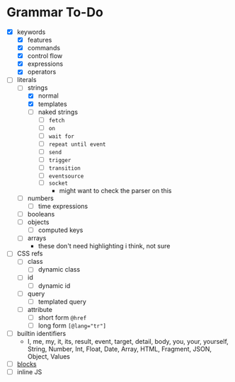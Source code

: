 
# Grammar To-Do

- [X] keywords
    - [X] features
    - [X] commands
    - [X] control flow
    - [X] expressions
    - [X] operators
- [ ] literals
    - [ ] strings
        - [X] normal
        - [X] templates
        - [ ] naked strings
            - [ ] `fetch`
            - [ ] `on`
            - [ ] `wait for`
            - [ ] `repeat until event`
            - [ ] `send`
            - [ ] `trigger`
            - [ ] `transition`
            - [ ] `eventsource`
            - [ ] `socket`
                - might want to check the parser on this
    - [ ] numbers
        - [ ] time expressions
    - [ ] booleans
    - [ ] objects
        - [ ] computed keys
    - [ ] arrays
        - these don't need highlighting i think, not sure
- [ ] CSS refs
    - [ ] class
        - [ ] dynamic class
    - [ ] id
        - [ ] dynamic id
    - [ ] query
        - [ ] templated query
    - [ ] attribute
        - [ ] short form `@href`
        - [ ] long form `[@lang="tr"]`
- [ ] builtin identifiers
    - I, me, my, it, its, result, event, target, detail, body, you, your, yourself, String, Number, Int, Float, Date, Array, HTML, Fragment, JSON, Object, Values
- [ ] [blocks](https://hyperscript.org/expressions/block-literal)
- [ ] inline JS
